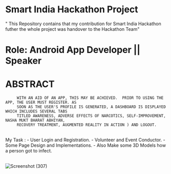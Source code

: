 # Smart India Hackathon Project

  " This Repository contains that my contribution for Smart India Hackathon futher the whole project was handover to the Hackathon Team"
<br />

#  Role: Android App Developer || Speaker

  # ABSTRACT
         WITH AN AID OF AN APP, THIS MAY BE ACHIEVED.  PRIOR TO USING THE APP, THE USER MUST REGISTER. AS 
         SOON AS THE USER'S PROFILE IS GENERATED, A DASHBOARD IS DISPLAYED WHICH INCLUDES SEVERAL TABS 
         TITLED AWARENESS, ADVERSE EFFECTS OF NARCOTICS, SELF-IMPROVEMENT, NASHA MUKT BHARAT ABHIYAN, 
         RECOVERY TREATMENT, AUGMENTED REALITY IN ACTION ) AND LOGOUT.
 <br />
 My Task :
  - User Login and Registration.
  - Volunteer and Event Conductor.
  - Some Page Design and Implementations.
  - Also Make some 3D Models how a person got to infect.
 <br /><br />
 

![Screenshot (307)](https://github.com/NithinU2802/AntiNarco/assets/106614289/9c1c9f1d-e32a-4b2d-93b4-f1ec2c29dba6)
